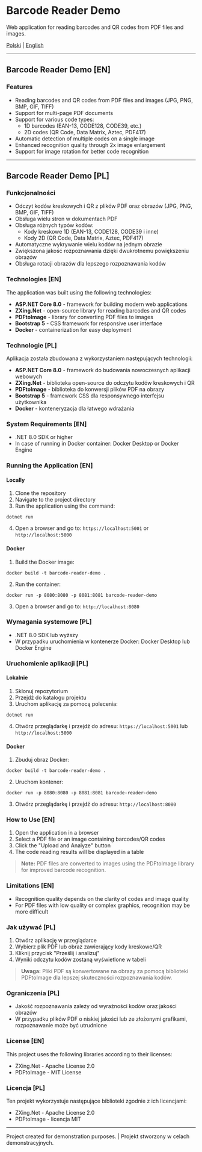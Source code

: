 # Barcode Reader Demo

Web application for reading barcodes and QR codes from PDF files and images.

[Polski](#barcode-reader-demo-pl) | [English](#barcode-reader-demo-en)

---

<a id="barcode-reader-demo-en"></a>
## Barcode Reader Demo [EN]

### Features

- Reading barcodes and QR codes from PDF files and images (JPG, PNG, BMP, GIF, TIFF)
- Support for multi-page PDF documents
- Support for various code types:
  - 1D barcodes (EAN-13, CODE128, CODE39, etc.)
  - 2D codes (QR Code, Data Matrix, Aztec, PDF417)
- Automatic detection of multiple codes on a single image
- Enhanced recognition quality through 2x image enlargement
- Support for image rotation for better code recognition

---

<a id="barcode-reader-demo-pl"></a>
## Barcode Reader Demo [PL]

### Funkcjonalności

- Odczyt kodów kreskowych i QR z plików PDF oraz obrazów (JPG, PNG, BMP, GIF, TIFF)
- Obsługa wielu stron w dokumentach PDF
- Obsługa różnych typów kodów:
  - Kody kreskowe 1D (EAN-13, CODE128, CODE39 i inne)
  - Kody 2D (QR Code, Data Matrix, Aztec, PDF417)
- Automatyczne wykrywanie wielu kodów na jednym obrazie
- Zwiększona jakość rozpoznawania dzięki dwukrotnemu powiększeniu obrazów
- Obsługa rotacji obrazów dla lepszego rozpoznawania kodów

### Technologies [EN]

The application was built using the following technologies:

- **ASP.NET Core 8.0** - framework for building modern web applications
- **ZXing.Net** - open-source library for reading barcodes and QR codes
- **PDFtoImage** - library for converting PDF files to images
- **Bootstrap 5** - CSS framework for responsive user interface
- **Docker** - containerization for easy deployment

### Technologie [PL]

Aplikacja została zbudowana z wykorzystaniem następujących technologii:

- **ASP.NET Core 8.0** - framework do budowania nowoczesnych aplikacji webowych
- **ZXing.Net** - biblioteka open-source do odczytu kodów kreskowych i QR
- **PDFtoImage** - biblioteka do konwersji plików PDF na obrazy
- **Bootstrap 5** - framework CSS dla responsywnego interfejsu użytkownika
- **Docker** - konteneryzacja dla łatwego wdrażania

### System Requirements [EN]

- .NET 8.0 SDK or higher
- In case of running in Docker container: Docker Desktop or Docker Engine

### Running the Application [EN]

#### Locally

1. Clone the repository
2. Navigate to the project directory
3. Run the application using the command:

```
dotnet run
```

4. Open a browser and go to: `https://localhost:5001` or `http://localhost:5000`

#### Docker

1. Build the Docker image:

```
docker build -t barcode-reader-demo .
```

2. Run the container:

```
docker run -p 8080:8080 -p 8081:8081 barcode-reader-demo
```

3. Open a browser and go to: `http://localhost:8080`

### Wymagania systemowe [PL]

- .NET 8.0 SDK lub wyższy
- W przypadku uruchomienia w kontenerze Docker: Docker Desktop lub Docker Engine

### Uruchomienie aplikacji [PL]

#### Lokalnie

1. Sklonuj repozytorium
2. Przejdź do katalogu projektu
3. Uruchom aplikację za pomocą polecenia:

```
dotnet run
```

4. Otwórz przeglądarkę i przejdź do adresu: `https://localhost:5001` lub `http://localhost:5000`

#### Docker

1. Zbuduj obraz Docker:

```
docker build -t barcode-reader-demo .
```

2. Uruchom kontener:

```
docker run -p 8080:8080 -p 8081:8081 barcode-reader-demo
```

3. Otwórz przeglądarkę i przejdź do adresu: `http://localhost:8080`

### How to Use [EN]

1. Open the application in a browser
2. Select a PDF file or an image containing barcodes/QR codes
3. Click the "Upload and Analyze" button
4. The code reading results will be displayed in a table

> **Note:** PDF files are converted to images using the PDFtoImage library for improved barcode recognition.

### Limitations [EN]

- Recognition quality depends on the clarity of codes and image quality
- For PDF files with low quality or complex graphics, recognition may be more difficult

### Jak używać [PL]

1. Otwórz aplikację w przeglądarce
2. Wybierz plik PDF lub obraz zawierający kody kreskowe/QR
3. Kliknij przycisk "Prześlij i analizuj"
4. Wyniki odczytu kodów zostaną wyświetlone w tabeli

> **Uwaga:** Pliki PDF są konwertowane na obrazy za pomocą biblioteki PDFtoImage dla lepszej skuteczności rozpoznawania kodów.

### Ograniczenia [PL]

- Jakość rozpoznawania zależy od wyraźności kodów oraz jakości obrazów
- W przypadku plików PDF o niskiej jakości lub ze złożonymi grafikami, rozpoznawanie może być utrudnione

### License [EN]

This project uses the following libraries according to their licenses:

- ZXing.Net - Apache License 2.0
- PDFtoImage - MIT License

### Licencja [PL]

Ten projekt wykorzystuje następujące biblioteki zgodnie z ich licencjami:

- ZXing.Net - Apache License 2.0
- PDFtoImage - licencja MIT

---

Project created for demonstration purposes. | Projekt stworzony w celach demonstracyjnych.